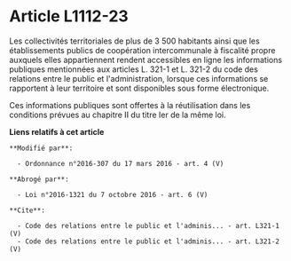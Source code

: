 # Article L1112-23

Les collectivités territoriales de plus de 3 500 habitants ainsi que les établissements publics de coopération intercommunale
à fiscalité propre auxquels elles appartiennent rendent accessibles en ligne les informations publiques mentionnées aux
articles L. 321-1 et L. 321-2 du code des relations entre le public et l'administration, lorsque ces informations se
rapportent à leur territoire et sont disponibles sous forme électronique. 

Ces informations publiques sont offertes à la réutilisation dans les conditions prévues au chapitre II du titre Ier de la
même loi.

**Liens relatifs à cet article**

	**Modifié par**:

	  - Ordonnance n°2016-307 du 17 mars 2016 - art. 4 (V)

	**Abrogé par**:

	  - Loi n°2016-1321 du 7 octobre 2016 - art. 6 (V)

	**Cite**:

	  - Code des relations entre le public et l'adminis... - art. L321-1 (V)
	  - Code des relations entre le public et l'adminis... - art. L321-2 (V)
